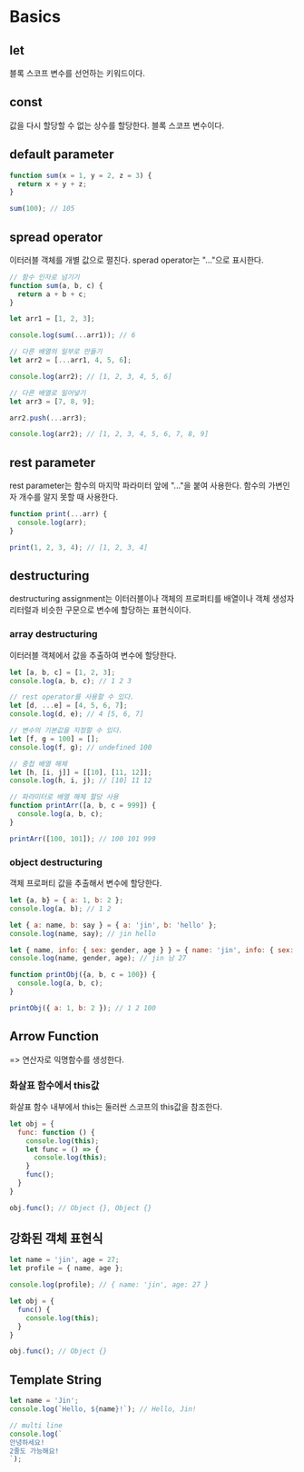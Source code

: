 # Basics

## let

블록 스코프 변수를 선언하는 키워드이다.

## const

값을 다시 할당할 수 없는 상수를 할당한다. 블록 스코프 변수이다.

## default parameter

``` javascript
function sum(x = 1, y = 2, z = 3) {
  return x + y + z;
}

sum(100); // 105
```

## spread operator

이터러블 객체를 개별 값으로 펼친다. sperad operator는 "..."으로 표시한다.

``` javascript
// 함수 인자로 넘기기
function sum(a, b, c) {
  return a + b + c;
}

let arr1 = [1, 2, 3];

console.log(sum(...arr1)); // 6

// 다른 배열의 일부로 만들기
let arr2 = [...arr1, 4, 5, 6];

console.log(arr2); // [1, 2, 3, 4, 5, 6]

// 다른 배열로 밀어넣기
let arr3 = [7, 8, 9];

arr2.push(...arr3);

console.log(arr2); // [1, 2, 3, 4, 5, 6, 7, 8, 9]
```

## rest parameter

rest parameter는 함수의 마지막 파라미터 앞에 "..."을 붙여 사용한다. 함수의 가변인자 개수를 알지 못할 때 사용한다.

``` javascript
function print(...arr) {
  console.log(arr);
}

print(1, 2, 3, 4); // [1, 2, 3, 4]
```

## destructuring

destructuring assignment는 이터러블이나 객체의 프로퍼티를 배열이나 객체 생성자 리터럴과 비슷한 구문으로 변수에 할당하는 표현식이다.

### array destructuring

이터러블 객체에서 값을 추출하여 변수에 할당한다.

``` javascript
let [a, b, c] = [1, 2, 3];
console.log(a, b, c); // 1 2 3

// rest operator를 사용할 수 있다.
let [d, ...e] = [4, 5, 6, 7];
console.log(d, e); // 4 [5, 6, 7]

// 변수의 기본값을 지정할 수 있다.
let [f, g = 100] = [];
console.log(f, g); // undefined 100

// 중첩 배열 해체
let [h, [i, j]] = [[10], [11, 12]];
console.log(h, i, j); // [10] 11 12

// 파라미터로 배열 해체 할당 사용
function printArr([a, b, c = 999]) {
  console.log(a, b, c);
}

printArr([100, 101]); // 100 101 999
```

### object destructuring

객체 프로퍼티 값을 추출해서 변수에 할당한다.

``` javascript
let {a, b} = { a: 1, b: 2 };
console.log(a, b); // 1 2

let { a: name, b: say } = { a: 'jin', b: 'hello' };
console.log(name, say); // jin hello

let { name, info: { sex: gender, age } } = { name: 'jin', info: { sex: '남', age: 27 } };
console.log(name, gender, age); // jin 남 27

function printObj({a, b, c = 100}) {
  console.log(a, b, c);
}

printObj({ a: 1, b: 2 }); // 1 2 100
```

## Arrow Function

=> 연산자로 익명함수를 생성한다.

### 화살표 함수에서 this값

화살표 함수 내부에서 this는 둘러싼 스코프의 this값을 참조한다.

``` javascript
let obj = {
  func: function () {
    console.log(this);
    let func = () => {
      console.log(this);
    }
    func();
  }
}

obj.func(); // Object {}, Object {}
```

## 강화된 객체 표현식

``` javascript
let name = 'jin', age = 27;
let profile = { name, age };

console.log(profile); // { name: 'jin', age: 27 }

let obj = {
  func() {
    console.log(this);
  }
}

obj.func(); // Object {}
```

## Template String

``` javascript
let name = 'Jin';
console.log(`Hello, ${name}!`); // Hello, Jin!

// multi line
console.log(`
안녕하세요!
2줄도 가능해요!
`);
```